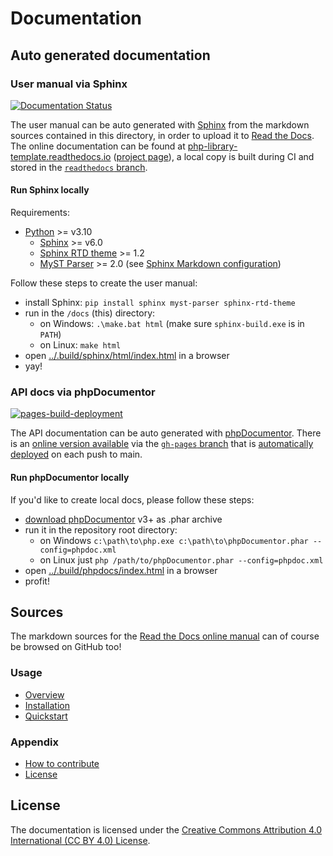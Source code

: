 # Documentation

## Auto generated documentation

### User manual via Sphinx

[![Documentation Status](https://readthedocs.org/projects/php-library-template/badge/?version=latest)](https://php-library-template.readthedocs.io/en/latest/?badge=latest)

The user manual can be auto generated with [Sphinx](https://www.sphinx-doc.org) from the markdown sources contained in this directory, in order to upload it to [Read the Docs](https://readthedocs.org).
The online documentation can be found at [php-library-template.readthedocs.io](https://php-library-template.readthedocs.io/en/main/) ([project page](https://readthedocs.org/projects/php-library-template/)), a local copy is built during CI and stored in the [`readthedocs` branch](https://github.com/kista/php-library-template-core/tree/readthedocs).


#### Run Sphinx locally

Requirements:

- [Python](https://www.python.org/downloads/) >= v3.10
  - [Sphinx](https://www.sphinx-doc.org/en/master/usage/installation.html) >= v6.0
  - [Sphinx RTD theme](https://pypi.org/project/sphinx-rtd-theme/) >= 1.2
  - [MyST Parser](https://myst-parser.readthedocs.io/en/latest/intro.html) >= 2.0 (see [Sphinx Markdown configuration](https://www.sphinx-doc.org/en/master/usage/markdown.html#markdown))

Follow these steps to create the user manual:

- install Sphinx: `pip install sphinx myst-parser sphinx-rtd-theme`
- run in the `/docs` (this) directory:
  - on Windows: `.\make.bat html` (make sure `sphinx-build.exe` is in `PATH`)
  - on Linux: `make html`
- open [../.build/sphinx/html/index.html](../.build/sphinx/html/index.html) in a browser
- yay!


### API docs via phpDocumentor

[![pages-build-deployment](https://github.com/kista/php-library-template/actions/workflows/pages/pages-build-deployment/badge.svg?branch=gh-pages)](https://github.com/kista/php-library-template/actions/workflows/pages/pages-build-deployment)

The API documentation can be auto generated with [phpDocumentor](https://www.phpdoc.org/).
There is an [online version available](https://kista.github.io/php-library-template/) via the [`gh-pages` branch](https://github.com/kista/php-library-template/tree/gh-pages)
that is [automatically deployed](https://github.com/kista/php-library-template/deployments) on each push to main.


#### Run phpDocumentor locally

If you'd like to create local docs, please follow these steps:

- [download phpDocumentor](https://github.com/phpDocumentor/phpDocumentor/releases) v3+ as .phar archive
- run it in the repository root directory:
  - on Windows `c:\path\to\php.exe c:\path\to\phpDocumentor.phar --config=phpdoc.xml`
  - on Linux just `php /path/to/phpDocumentor.phar --config=phpdoc.xml`
- open [../.build/phpdocs/index.html](../.build/phpdocs/index.html) in a browser
- profit!


## Sources

The markdown sources for the [Read the Docs online manual](https://php-library-template.readthedocs.io) can of course be browsed on GitHub too!


### Usage

- [Overview](./Usage/Overview.md)
- [Installation](./Usage/Installation.md)
- [Quickstart](./Usage/Quickstart.md)


### Appendix

- [How to contribute](./Appendix/Contribute.md)
- [License](./Appendix/License.rst)


## License

The documentation is licensed under the [Creative Commons Attribution 4.0 International (CC BY 4.0) License](https://creativecommons.org/licenses/by/4.0/).
